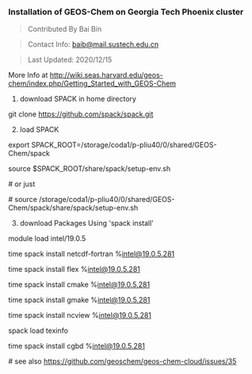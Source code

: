 ### Installation of GEOS-Chem on Georgia Tech Phoenix cluster

> Contributed By Bai Bin

> Contact Info: baib@mail.sustech.edu.cn

> Last Updated: 2020/12/15

More Info at http://wiki.seas.harvard.edu/geos-chem/index.php/Getting_Started_with_GEOS-Chem

1. download SPACK in home directory

git clone https://github.com/spack/spack.git

2. load SPACK

export SPACK_ROOT=/storage/coda1/p-pliu40/0/shared/GEOS-Chem/spack

source $SPACK_ROOT/share/spack/setup-env.sh

\# or just

\# source /storage/coda1/p-pliu40/0/shared/GEOS-Chem/spack/share/spack/setup-env.sh

3. download Packages Using 'spack install'

module load intel/19.0.5

time spack install netcdf-fortran %intel@19.0.5.281

time spack install flex %intel@19.0.5.281

time spack install cmake %intel@19.0.5.281

time spack install gmake %intel@19.0.5.281

time spack install ncview %intel@19.0.5.281

spack load texinfo

time spack install cgbd %intel@19.0.5.281

\# see also https://github.com/geoschem/geos-chem-cloud/issues/35
